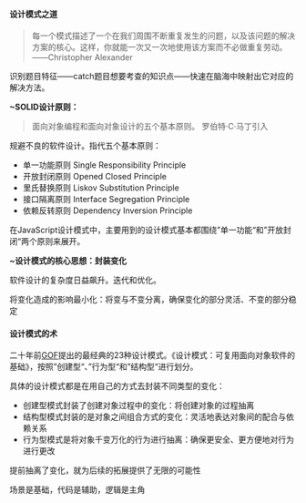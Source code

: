 #### 设计模式之道

> 每一个模式描述了一个在我们周围不断重复发生的问题，以及该问题的解决方案的核心。这样，你就能一次又一次地使用该方案而不必做重复劳动。——Christopher Alexander

识别题目特征——catch题目想要考查的知识点——快速在脑海中映射出它对应的解决方法。



**~SOLID设计原则：**

> 面向对象编程和面向对象设计的五个基本原则。   罗伯特·C·马丁引入

规避不良的软件设计。指代五个基本原则：

* 单一功能原则  Single Responsibility Principle
* 开放封闭原则  Opened Closed Principle
* 里氏替换原则  Liskov Substitution Principle
* 接口隔离原则  Interface Segregation Principle
* 依赖反转原则  Dependency Inversion Principle

在JavaScript设计模式中，主要用到的设计模式基本都围绕”单一功能“和”开放封闭“两个原则来展开。



**~设计模式的核心思想：封装变化**

软件设计的复杂度日益飙升。迭代和优化。

将变化造成的影响最小化：将变与不变分离，确保变化的部分灵活、不变的部分稳定



#### 设计模式的术

二十年前[GOF](https://baike.baidu.com/item/GoF)提出的最经典的23种设计模式。《设计模式：可复用面向对象软件的基础》，按照”创建型“、”行为型“和”结构型“进行划分。

具体的设计模式都是在用自己的方式去封装不同类型的变化：

* 创建型模式封装了创建对象过程中的变化：将创建对象的过程抽离
* 结构型模式封装的是对象之间组合方式的变化：灵活地表达对象间的配合与依赖关系
* 行为型模式是将对象千变万化的行为进行抽离：确保更安全、更方便地对行为进行更改

提前抽离了变化，就为后续的拓展提供了无限的可能性



场景是基础，代码是辅助，逻辑是主角